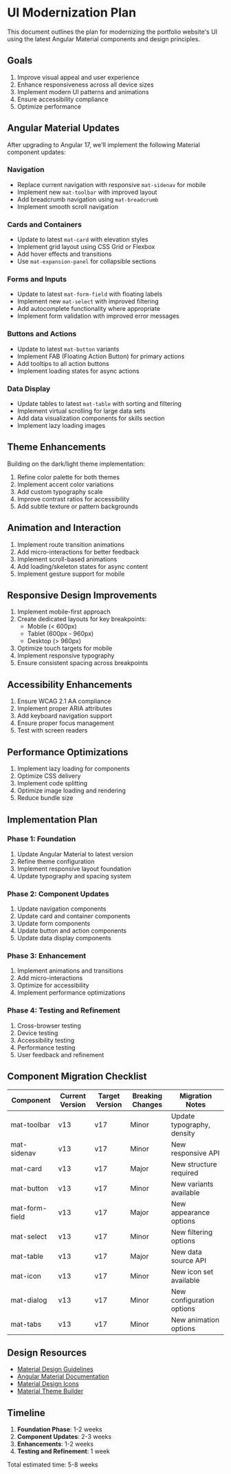 # UI Modernization Plan

This document outlines the plan for modernizing the portfolio website's UI using the latest Angular Material components and design principles.

## Goals

1. Improve visual appeal and user experience
2. Enhance responsiveness across all device sizes
3. Implement modern UI patterns and animations
4. Ensure accessibility compliance
5. Optimize performance

## Angular Material Updates

After upgrading to Angular 17, we'll implement the following Material component updates:

### Navigation

- Replace current navigation with responsive `mat-sidenav` for mobile
- Implement new `mat-toolbar` with improved layout
- Add breadcrumb navigation using `mat-breadcrumb`
- Implement smooth scroll navigation

### Cards and Containers

- Update to latest `mat-card` with elevation styles
- Implement grid layout using CSS Grid or Flexbox
- Add hover effects and transitions
- Use `mat-expansion-panel` for collapsible sections

### Forms and Inputs

- Update to latest `mat-form-field` with floating labels
- Implement new `mat-select` with improved filtering
- Add autocomplete functionality where appropriate
- Implement form validation with improved error messages

### Buttons and Actions

- Update to latest `mat-button` variants
- Implement FAB (Floating Action Button) for primary actions
- Add tooltips to all action buttons
- Implement loading states for async actions

### Data Display

- Update tables to latest `mat-table` with sorting and filtering
- Implement virtual scrolling for large data sets
- Add data visualization components for skills section
- Implement lazy loading images

## Theme Enhancements

Building on the dark/light theme implementation:

1. Refine color palette for both themes
2. Implement accent color variations
3. Add custom typography scale
4. Improve contrast ratios for accessibility
5. Add subtle texture or pattern backgrounds

## Animation and Interaction

1. Implement route transition animations
2. Add micro-interactions for better feedback
3. Implement scroll-based animations
4. Add loading/skeleton states for async content
5. Implement gesture support for mobile

## Responsive Design Improvements

1. Implement mobile-first approach
2. Create dedicated layouts for key breakpoints:
   - Mobile (< 600px)
   - Tablet (600px - 960px)
   - Desktop (> 960px)
3. Optimize touch targets for mobile
4. Implement responsive typography
5. Ensure consistent spacing across breakpoints

## Accessibility Enhancements

1. Ensure WCAG 2.1 AA compliance
2. Implement proper ARIA attributes
3. Add keyboard navigation support
4. Ensure proper focus management
5. Test with screen readers

## Performance Optimizations

1. Implement lazy loading for components
2. Optimize CSS delivery
3. Implement code splitting
4. Optimize image loading and rendering
5. Reduce bundle size

## Implementation Plan

### Phase 1: Foundation

1. Update Angular Material to latest version
2. Refine theme configuration
3. Implement responsive layout foundation
4. Update typography and spacing system

### Phase 2: Component Updates

1. Update navigation components
2. Update card and container components
3. Update form components
4. Update button and action components
5. Update data display components

### Phase 3: Enhancement

1. Implement animations and transitions
2. Add micro-interactions
3. Optimize for accessibility
4. Implement performance optimizations

### Phase 4: Testing and Refinement

1. Cross-browser testing
2. Device testing
3. Accessibility testing
4. Performance testing
5. User feedback and refinement

## Component Migration Checklist

| Component | Current Version | Target Version | Breaking Changes | Migration Notes |
|-----------|----------------|----------------|-----------------|-----------------|
| mat-toolbar | v13 | v17 | Minor | Update typography, density |
| mat-sidenav | v13 | v17 | Minor | New responsive API |
| mat-card | v13 | v17 | Major | New structure required |
| mat-button | v13 | v17 | Minor | New variants available |
| mat-form-field | v13 | v17 | Major | New appearance options |
| mat-select | v13 | v17 | Minor | New filtering options |
| mat-table | v13 | v17 | Major | New data source API |
| mat-icon | v13 | v17 | Minor | New icon set available |
| mat-dialog | v13 | v17 | Minor | New configuration options |
| mat-tabs | v13 | v17 | Minor | New animation options |

## Design Resources

- [Material Design Guidelines](https://material.io/design)
- [Angular Material Documentation](https://material.angular.io/)
- [Material Design Icons](https://material.io/resources/icons/)
- [Material Theme Builder](https://material.io/resources/color/)

## Timeline

1. **Foundation Phase**: 1-2 weeks
2. **Component Updates**: 2-3 weeks
3. **Enhancements**: 1-2 weeks
4. **Testing and Refinement**: 1 week

Total estimated time: 5-8 weeks